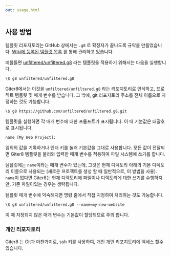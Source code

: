 ```yaml
---
out: usage.html
---
```


사용 방법
-------

템플릿 리포지토리는 GitHub 상에서는 `.g8` 로 확장자가 끝나도록 규약을 만들었습니다.
[Wiki에 등록된 템플릿 목록][wiki] 를 통해 관리하고 있습니다.

예를들면 [unfiltered/unfiltered.g8][uft] 라는 템플릿을 적용하기 위해서는 다음을 실행합니다.

[uft]: https://github.com/unfiltered/unfiltered.g8
[wiki]: https://github.com/foundweekends/giter8/wiki/giter8-templates

    \$ g8 unfiltered/unfiltered.g8

Giter8에서는 이것을 `unfiltered/unfiltered.g8` 라는 리포지토리로 인식하고, 프로젝트 템플릿 및 매개 변수를 받습니다. 
그 밖에, git 리포지토리 주소를 전체 이름으로 지정하는 것도 가능합니다.

    \$ g8 https://github.com/unfiltered/unfiltered.g8.git

템플릿을 실행하면 각 매개 변수에 대한 프롬프트가 표시됩니다. 이 때 기본값은 대괄호로 표시됩니다. 

    name [My Web Project]: 

임의의 값을 기록하거나 엔터 키를 눌러 기본값을 그대로 사용합니다. 
모든 값이 전달되면 Giter8 템플릿을 불러와 입력한 매개 변수를 적용하여 파일 시스템에 쓰기를 합니다.

템플릿에는 `name`이라는 매개 변수가 있는데, 그것은 현재 디렉토리 아래의 기본 디렉토리 이름으로 사용되는 (새로운 프로젝트를 생성 할 때 일반적으로, 이 방법을 사용). 
`name`이 없다면 Giter8는 현재 디렉토리에 파일이나 디렉토리에 대한 쓰기를 수행하지만, 기존 파일이있는 경우는 생략됩니다.

템플릿 매개 변수에 익숙해지면 명령 줄에서 직접 지정하여 처리하는 것도 가능합니다.

    \$ g8 unfiltered/unfiltered.g8 --name=my-new-website

이 때 지정되지 않은 매개 변수는 기본값이 할당되므로 주의 합니다.

### 개인 리포지토리

Giter8 는 Git과 마찬가지로, ssh 키를 사용하여, 개인 개인 리포지토리에 엑세스 할수 있습니다.
